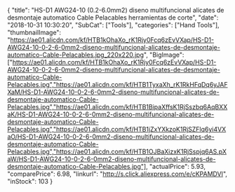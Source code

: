 {
	"title": "HS-D1 AWG24-10 (0.2-6.0mm2) diseno multifuncional alicates de desmontaje automatico Cable Pelacables herramientas de corte",
	"date": "2018-10-31 10:30:20",
	"SubCat": ["Tools"],
	"categories": ["Hand Tools"],
	"thumbnailImage": "https://ae01.alicdn.com/kf/HTB1kOhaXo_rK1Rjy0Fcq6zEvVXap/HS-D1-AWG24-10-0-2-6-0mm2-diseno-multifuncional-alicates-de-desmontaje-automatico-Cable-Pelacables.jpg_220x220.jpg",
	"BigImage": ["https://ae01.alicdn.com/kf/HTB1kOhaXo_rK1Rjy0Fcq6zEvVXap/HS-D1-AWG24-10-0-2-6-0mm2-diseno-multifuncional-alicates-de-desmontaje-automatico-Cable-Pelacables.jpg","https://ae01.alicdn.com/kf/HTB1TyxaXh_rK1RkHFqDq6yJAFXaM/HS-D1-AWG24-10-0-2-6-0mm2-diseno-multifuncional-alicates-de-desmontaje-automatico-Cable-Pelacables.jpg","https://ae01.alicdn.com/kf/HTB1BipaXffsK1RjSszbq6AqBXXaK/HS-D1-AWG24-10-0-2-6-0mm2-diseno-multifuncional-alicates-de-desmontaje-automatico-Cable-Pelacables.jpg","https://ae01.alicdn.com/kf/HTB1jZxYXkzoK1RjSZFlq6yi4VXaO/HS-D1-AWG24-10-0-2-6-0mm2-diseno-multifuncional-alicates-de-desmontaje-automatico-Cable-Pelacables.jpg","https://ae01.alicdn.com/kf/HTB1OJBaXizxK1RjSspjq6AS.pXaW/HS-D1-AWG24-10-0-2-6-0mm2-diseno-multifuncional-alicates-de-desmontaje-automatico-Cable-Pelacables.jpg"],
	"actualPrice": 5.93,
	"comparePrice": 6.98,
	"linkurl": "http://s.click.aliexpress.com/e/cKPAMDVI",
	"inStock": 103
}
